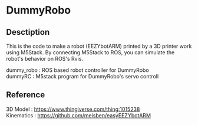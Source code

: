 # DummyRobo
## Desctiption
This is the code to make a robot (EEZYbotARM) printed by a 3D printer work using M5Stack.
By connecting M5Stack to ROS, you can simulate the robot's behavior on ROS's Rvis.

dummy_robo : ROS based robot controller for DummyRobo  
dummyRC : M5stack program for DummyRobo's servo controll  


## Reference
3D Model : <https://www.thingiverse.com/thing:1015238>  
Kinematics : <https://github.com/meisben/easyEEZYbotARM>

